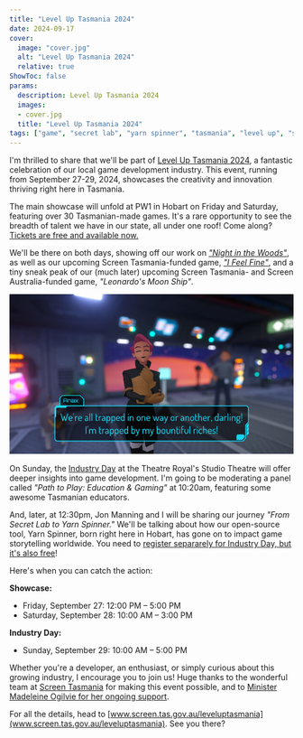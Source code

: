 ```yaml
---
title: "Level Up Tasmania 2024"
date: 2024-09-17
cover:
  image: "cover.jpg"
  alt: "Level Up Tasmania 2024"
  relative: true
ShowToc: false
params:
  description: Level Up Tasmania 2024
  images:
  - cover.jpg
  title: "Level Up Tasmania 2024"
tags: ["game", "secret lab", "yarn spinner", "tasmania", "level up", "screen tasmania"]
---
```


I'm thrilled to share that we'll be part of [Level Up Tasmania 2024](https://www.screen.tas.gov.au/leveluptasmania), a fantastic celebration of our local game development industry. This event, running from September 27-29, 2024, showcases the creativity and innovation thriving right here in Tasmania.

The main showcase will unfold at PW1 in Hobart on Friday and Saturday, featuring over 30 Tasmanian-made games. It's a rare opportunity to see the breadth of talent we have in our state, all under one roof! Come along? [Tickets are free and available now.](https://www.eventbrite.com.au/e/level-up-tasmania-video-game-showcase-tickets-1004245855387?aff=oddtdtcreator)

We'll be there on both days, showing off our work on [_"Night in the Woods"_](http://www.nightinthewoods.com), as well as our upcoming Screen Tasmania-funded game, [_"I Feel Fine"_](https://store.steampowered.com/app/2150850/I_Feel_Fine/), and a tiny sneak peak of our (much later) upcoming Screen Tasmania- and Screen Australia-funded game, _"Leonardo's Moon Ship"_.

![](iff.jpg)

On Sunday, the [Industry Day](https://www.screen.tas.gov.au/leveluptasmania/industry_day) at the Theatre Royal's Studio Theatre will offer deeper insights into game development. I'm going to be moderating a panel called _"Path to Play: Education & Gaming"_ at 10:20am, featuring some awesome Tasmanian educators.

And, later, at 12:30pm, Jon Manning and I will be sharing our journey _"From Secret Lab to Yarn Spinner."_ We'll be talking about how our open-source tool, Yarn Spinner, born right here in Hobart, has gone on to impact game storytelling worldwide. You need to [register separarely for Industry Day, but it's also free](https://www.eventbrite.com.au/e/level-up-tasmania-2024-industry-day-tickets-1004907564577?utm-campaign=social&utm-content=attendeeshare&utm-medium=discovery&utm-term=listing&utm-source=cp&aff=ebdsshcopyurl)!

Here's when you can catch the action:

**Showcase:**
- Friday, September 27: 12:00 PM – 5:00 PM
- Saturday, September 28: 10:00 AM – 3:00 PM

**Industry Day:**
- Sunday, September 29: 10:00 AM – 5:00 PM

Whether you're a developer, an enthusiast, or simply curious about this growing industry, I encourage you to join us! Huge thanks to the wonderful team at [Screen Tasmania](https://www.screen.tas.gov.au/home) for making this event possible, and to [Minister Madeleine Ogilvie for her ongoing support](https://www.premier.tas.gov.au/latest-news/2024/september/tasmanian-game-makers-to-level-up-in-september).

For all the details, head to [www.screen.tas.gov.au/leveluptasmania](www.screen.tas.gov.au/leveluptasmania). See you there?